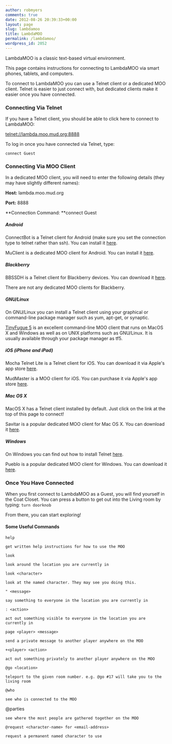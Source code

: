 ```yaml
---
author: robmyers
comments: true
date: 2012-08-26 20:39:33+00:00
layout: page
slug: lambdamoo
title: LambdaMOO
permalink: /lambdamoo/
wordpress_id: 2052
---
```


LambdaMOO is a classic text-based virtual environment.

This page contains instructions for connecting to LambdaMOO via smart phones, tablets, and computers.

To connect to LambdaMOO you can use a Telnet client or a dedicated MOO client. Telnet is easier to just connect with, but dedicated clients make it easier once you have connected.



### Connecting Via Telnet



If you have a Telnet client, you should be able to click here to connect to LambdaMOO:

[telnet://lambda.moo.mud.org:8888](telnet://lambda.moo.mud.org:8888)

To log in once you have connected via Telnet, type:

`connect Guest`



### Connecting Via MOO Client



In a dedicated MOO client, you will need to enter the following details (they may have slightly different names):

**Host:** lambda.moo.mud.org

**Port:** 8888

**Connection Command: **connect Guest



##### Android



ConnectBot is a Telnet client for Android (make sure you set the connection type to telnet rather than ssh). You can install it [here](https://play.google.com/store/apps/details?id=org.connectbot).

MuClient is a dedicated MOO client for Android. You can install it [here](https://play.google.com/store/apps/details?id=bander.muclient).



##### Blackberry



BBSSDH is a Telnet client for Blackberry devices. You can download it [here](http://bbssh.org/downloads/).

There are not any dedicated MOO clients for Blackberry.



##### GNU/Linux



On GNU/Linux you can install a Telnet client using your graphical or command-line package manager such as yum, apt-get, or synaptic.

[TinyFugue 5](http://tinyfugue.sourceforge.net/) is an excellent command-line MOO client that runs on MacOS X and Windows as well as on UNIX platforms such as GNU/Linux. It is usually available through your package manager as tf5.



##### iOS (iPhone and iPad)



Mocha Telnet Lite is a Telnet client for iOS. You can download it via Apple's app store [here](http://itunes.apple.com/us/app/mocha-telnet-lite/id286893976).

MudMaster is a MOO client for iOS. You can purchase it via Apple's app store [here](http://itunes.apple.com/us/app/mudmaster/id341160033).



##### Mac OS X



MacOS X has a Telnet client installed by default. Just click on the link at the top of this page to connect!

Savitar is a popular dedicated MOO client for Mac OS X. You can download it [here](http://www.heynow.com/savitar/).



##### Windows



On Windows you can find out how to install Telnet [here](http://windows.microsoft.com/en-us/windows-vista/Telnet-frequently-asked-questions).

Pueblo is a popular dedicated MOO client for Windows. You can download it [here](http://pueblo.sourceforge.net/pueblo/).



### Once You Have Connected



When you first connect to LambdaMOO as a Guest, you will find yourself in the Coat Closet. You can press a button to get out into the Living room by typing: `turn doorknob`

From there, you can start exploring!



#### Some Useful Commands



`help`

    get written help instructions for how to use the MOO

`look`

    look around the location you are currently in

`look <character>`

    look at the named character. They may see you doing this.

`" <message>`

    say something to everyone in the location you are currently in

`: <action>`

    act out something visible to everyone in the location you are currently in

`page <player> <message>`

    send a private message to another player anywhere on the MOO

`+<player> <action>`

    act out something privately to another player anywhere on the MOO

`@go <location>`

    teleport to the given room number. e.g. @go #17 will take you to the living room

`@who`

    see who is connected to the MOO

@parties

    see where the most people are gathered together on the MOO

`@request <character-name> for <email-address>`

    request a permanent named character to use


